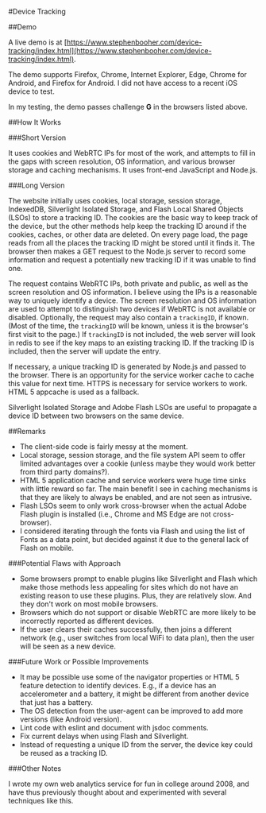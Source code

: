 #Device Tracking

##Demo

A live demo is at [https://www.stephenbooher.com/device-tracking/index.html](https://www.stephenbooher.com/device-tracking/index.html).

The demo supports Firefox, Chrome, Internet Explorer, Edge, Chrome for Android, and Firefox for Android. I did not have access to a recent iOS device to test.

In my testing, the demo passes challenge **G** in the browsers listed above.

##How It Works

###Short Version

It uses cookies and WebRTC IPs for most of the work, and attempts to fill in the gaps with screen resolution, OS information, and various browser storage and caching mechanisms. It uses front-end JavaScript and Node.js.

###Long Version

The website initially uses cookies, local storage, session storage, IndexedDB, Silverlight Isolated Storage, and Flash Local Shared Objects (LSOs) to store a tracking ID. The cookies are the basic way to keep track of the device, but the other methods help keep the tracking ID around if the cookies, caches, or other data are deleted. On every page load, the page reads from all the places the tracking ID might be stored until it finds it. The browser then makes a GET request to the Node.js server to record some information and request a potentially new tracking ID if it was unable to find one.

The request contains WebRTC IPs, both private and public, as well as the screen resolution and OS information. I believe using the IPs is a reasonable way to uniquely identify a device. The screen resolution and OS information are used to attempt to distinguish two devices if WebRTC is not available or disabled. Optionally, the request may also contain a `trackingID`, if known. (Most of the time, the `trackingID` will be known, unless it is the browser's first visit to the page.) If `trackingID` is not included, the web server will look in redis to see if the key maps to an existing tracking ID. If the tracking ID is included, then the server will update the entry.

If necessary, a unique tracking ID is generated by Node.js and passed to the browser. There is an opportunity for the service worker cache to cache this value for next time. HTTPS is necessary for service workers to work. HTML 5 appcache is used as a fallback.

Silverlight Isolated Storage and Adobe Flash LSOs are useful to propagate a device ID between two browsers on the same device.

##Remarks

* The client-side code is fairly messy at the moment.
* Local storage, session storage, and the file system API seem to offer limited advantages over a cookie (unless maybe they would work better from third party domains?).
* HTML 5 application cache and service workers were huge time sinks with little reward so far. The main benefit I see in caching mechanisms is that they are likely to always be enabled, and are not seen as intrusive.
* Flash LSOs seem to only work cross-browser when the actual Adobe Flash plugin is installed (i.e., Chrome and MS Edge are not cross-browser).
* I considered iterating through the fonts via Flash and using the list of Fonts as a data point, but decided against it due to the general lack of Flash on mobile.

###Potential Flaws with Approach

* Some browsers prompt to enable plugins like Silverlight and Flash which make those methods less appealing for sites which do not have an existing reason to use these plugins. Plus, they are relatively slow. And they don't work on most mobile browsers.
* Browsers which do not support or disable WebRTC are more likely to be incorrectly reported as different devices.
* If the user clears their caches successfully, then joins a different network (e.g., user switches from local WiFi to data plan), then the user will be seen as a new device.

###Future Work or Possible Improvements

* It may be possible use some of the navigator properties or HTML 5 feature detection to identify devices. E.g., if a device has an accelerometer and a battery, it might be different from another device that just has a battery. 
* The OS detection from the user-agent can be improved to add more versions (like Android version).
* Lint code with eslint and document with jsdoc comments.
* Fix current delays when using Flash and Silverlight.
* Instead of requesting a unique ID from the server, the device key could be reused as a tracking ID.

###Other Notes

I wrote my own web analytics service for fun in college around 2008, and have thus previously thought about and experimented with several techniques like this.
